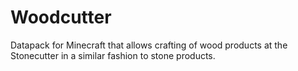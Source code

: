 # Woodcutter
Datapack for Minecraft that allows crafting of wood products at the Stonecutter in a similar fashion to stone products.
